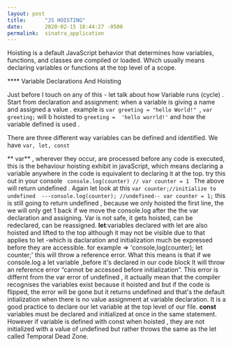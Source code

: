 ```yaml
---
layout: post
title:      "JS HOISTING"
date:       2020-02-15 18:44:27 -0500
permalink:  sinatra_application
---
```


Hoisting is a default JavaScript behavior that determines how variables, functions, and classes are compiled or loaded. Which usually means declaring variables or functions at the top level of a scope.

 
**** Variable Declarations And Hoisting 

 Just before I touch on any of this - let talk about how Variable runs (cycle) . Start from declaration and assignment: when a variable is giving a name  and assigned a value . example is    `var greeting = "hello World!" `,  `var greeting;` will b hoisted to `greeting =  'hello worrld!'`  and  how the variable defined is used .

There are three different  way variables can be defined and identified.  We have `var, let, const`  

** var** , wherever they occur, are processed before any code is executed, this is  the behaviour hoisting exhibit in javaScript, which means declaring a variable anywhere in the code is equivalent to declaring it at the top. try this out in your console                                                     `  console.log(counter) //
                         var counter = 1  `                                                                                                                                   The above will return undefined .       Again let look at this                                                                      `var counter;//initialize to undefined  ---console.log(counter); //undefined-- var counter = 1;`    this is still going to return undefined , because we only hoisted the first line, the we will only get 1 back if we move the console.log after the the var declaration and assigning.  Var is not safe, it  gets hoisted, can be redeclared, can be reassigned.
												 **let**:variables declared with let are also hoisted and lifted to the top although it may not be visible due to that applies to let -which is daclaration and initialization much be expressed before they are accessible.  for example => 'console,log(counter); let counter;' this will throw a reference error. What this means is that if we console.log a let variable ,before it's declared in our code block lt will throw an reference error “cannot be accessed before initialization”.  This error is differnt from the var error of undefined , it actually mean that the compiler recognises the variables exist because it hoisted and but if the code is flipped, the error will be gone but it returns undefined and that's the default intialization when there is no value assignment at variable declaration. It is a good practice to declare our let variable at the top level of our file.                                      **const** variables must be declared and initialized at once in the same statement. However if variable is defined with const when hoisted , they are not initialized with a value of undefined but rather throws the same as the let called Temporal Dead Zone.

												

